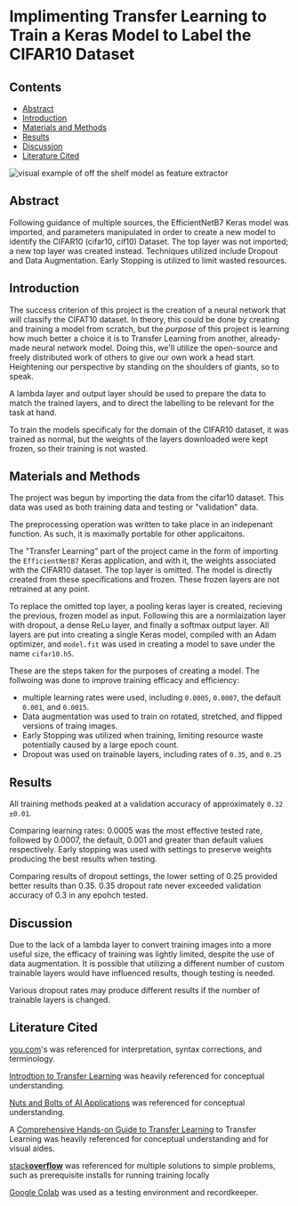 # Implimenting Transfer Learning to Train a Keras Model to Label the CIFAR10 Dataset


## Contents
- [Abstract](#abstract)
- [Introduction](#introduction)
- [Materials and Methods](#materials-and-methods)
- [Results](#results)
- [Discussion](#discussion)
- [Literature Cited](#literature-cited)

![visual example of off the shelf model as feature extractor](https://miro.medium.com/v2/resize:fit:1400/format:webp/1*qfQ3hmHLwApXZBN-A85r8g.png)

## Abstract

Following guidance of multiple sources, the EfficientNetB7 Keras model was imported, and  parameters manipulated in order to create a new model to identify the CIFAR10 (cifar10, cif10) Dataset. The top layer was not imported; a new top layer was created instead. Techniques utilized include Dropout and Data Augmentation. Early Stopping is utilized to limit wasted resources.

## Introduction

The success criterion of this project is the creation of a neural network that will classify the CIFAT10 dataset. In theory, this could be done by creating and training a model from scratch, but the *purpose* of this project is learning how much better a choice it is to Transfer Learning from another, already-made neural network model. Doing this, we'll utilize the open-source and freely distributed work of others to give our own work a head start. Heightening our perspective by standing on the shoulders of giants, so to speak.

A lambda layer and output layer should be used to prepare the data to match the trained layers, and to direct the labelling to be relevant for the task at hand.

To train the models specificaly for the domain of the CIFAR10 dataset, it was  trained as normal, but the weights of the layers downloaded were kept frozen, so their training is not wasted.

## Materials and Methods

The project was begun by importing the data from the cifar10 dataset. This data was used as both training data and testing or "validation" data.

The preprocessing operation was written to take place in an indepenant function. As such, it is maximally portable for other applicaitons.

The "Transfer Learning" part of the project came in the form of importing the `EfficientNetB7` Keras application, and with it, the weights associated with the CIFAR10 dataset. The top layer is omitted. The model is directly created from these specifications and frozen. These frozen layers are not retrained at any point.

To replace the omitted top layer, a pooling keras layer is created, recieving the previous, frozen model as input. Following this are a normlaization layer with dropout, a dense ReLu layer, and finally a softmax output layer. All layers are put into creating a single Keras model, compiled with an Adam optimizer, and `model.fit` was used in creating a model to save under the name `cifar10.h5`.

These are the steps taken for the purposes of creating a model. The follwoing was done to improve training efficacy and efficiency:

* multiple learning rates were used, including `0.0005`, `0.0007`, the default `0.001`, and `0.0015`.
* Data augmentation was used to train on rotated, stretched, and flipped versions of traing images.
* Early Stopping was utilized when training, limiting resource waste potentially caused by a large epoch count.
* Dropout was used on trainable layers, including rates of `0.35`, and `0.25`

## Results

All training methods peaked at a validation accuracy of approximately `0.32 ±0.01`.

Comparing learning rates: 0.0005 was the most effective tested rate, followed by 0.0007, the default, 0.001 and greater than default values respectively. Early stopping was used with settings to preserve weights producing the best results when testing. 

Comparing results of dropout settings, the lower setting of 0.25 provided better results than 0.35. 0.35 dropout rate never exceeded validation accuracy of 0.3 in any epohch tested.

## Discussion

Due to the lack of a lambda layer to convert training images into a more useful size, the efficacy of training was lightly limited, despite the use of data augmentation. It is possible that utilizing a different number of custom trainable layers would have influenced results, though testing is needed. 

Various dropout rates may produce different results if the number of trainable layers is changed.

## Literature Cited

[you.com](you.com)'s was referenced for interpretation, syntax corrections, and terminology.

[Introdtion to Transfer Learning](https://www.youtube.com/watch?v=FQM13HkEfBk&list=PLkDaE6sCZn6Gl29AoE31iwdVwSG-KnDzF&index=20:) was heavily referenced for conceptual understanding.

[Nuts and Bolts of AI Applications](#nuts-and-bolts-of-ai-applications-using-deep-learning-by-andrew-ng) was referenced for conceptual understanding.

A [Comprehensive Hands-on Guide to Transfer Learning](https://towardsdatascience.com/a-comprehensive-hands-on-guide-to-transfer-learning-with-real-world-applications-in-deep-learning-212bf3b2f27a) to Transfer Learning was heavily referenced for conceptual understanding and for visual aides.

[stack**overflow**](https://stackoverflow.com/questions/72927229/nameerror-name-scipy-is-not-defined-when-trying-to-create-a-model) was referenced for multiple solutions to simple problems, such as prerequisite installs for running training locally

[Google Colab](https://colab.research.google.com/drive/1FqqntBh4D66uG2p6p8Kj6loOfP71WtoV?usp=sharing) was used as a testing environment and recordkeeper.
